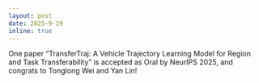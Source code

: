 ```yaml
---
layout: post
date: 2025-9-19
inline: true
---
```


One paper “TransferTraj: A Vehicle Trajectory Learning Model for Region and Task Transferability” is accepted as Oral by NeurIPS 2025, and congrats to Tonglong Wei and Yan Lin! 
